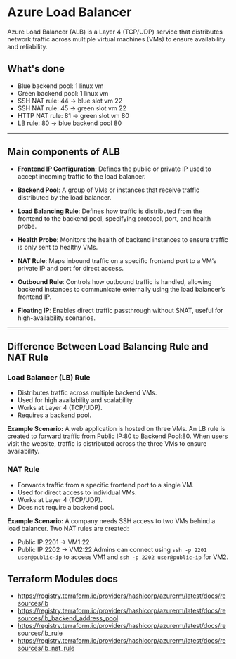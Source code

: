 # Azure Load Balancer

Azure Load Balancer (ALB) is a Layer 4 (TCP/UDP) service that distributes network traffic across multiple virtual
machines (VMs) to ensure availability and reliability.

## What's done

- Blue backend pool: 1 linux vm
- Green backend pool: 1 linux vm
- SSH NAT rule: 44 -> blue slot vm 22
- SSH NAT rule: 45 -> green slot vm 22
- HTTP NAT rule: 81 -> green slot vm 80
- LB rule: 80 -> blue backend pool 80

---

## Main components of ALB

- **Frontend IP Configuration**: Defines the public or private IP used to accept incoming traffic to the load balancer.

- **Backend Pool**: A group of VMs or instances that receive traffic distributed by the load balancer.

- **Load Balancing Rule**: Defines how traffic is distributed from the frontend to the backend pool, specifying
  protocol, port, and health probe.

- **Health Probe**: Monitors the health of backend instances to ensure traffic is only sent to healthy VMs.

- **NAT Rule**: Maps inbound traffic on a specific frontend port to a VM’s private IP and port for direct access.

- **Outbound Rule**: Controls how outbound traffic is handled, allowing backend instances to communicate externally
  using the load balancer’s frontend IP.

- **Floating IP**: Enables direct traffic passthrough without SNAT, useful for high-availability scenarios.

---

## Difference Between Load Balancing Rule and NAT Rule

### **Load Balancer (LB) Rule**

- Distributes traffic across multiple backend VMs.
- Used for high availability and scalability.
- Works at Layer 4 (TCP/UDP).
- Requires a backend pool.

**Example Scenario:**
A web application is hosted on three VMs. An LB rule is created to forward traffic from Public IP:80 to Backend Pool:80.
When users visit the website, traffic is distributed across the three VMs to ensure availability.

### **NAT Rule**

- Forwards traffic from a specific frontend port to a single VM.
- Used for direct access to individual VMs.
- Works at Layer 4 (TCP/UDP).
- Does not require a backend pool.

**Example Scenario:**
A company needs SSH access to two VMs behind a load balancer. Two NAT rules are created:

- Public IP:2201 → VM1:22
- Public IP:2202 → VM2:22
  Admins can connect using `ssh -p 2201 user@public-ip` to access VM1 and `ssh -p 2202 user@public-ip` for VM2.

## Terraform Modules docs

- https://registry.terraform.io/providers/hashicorp/azurerm/latest/docs/resources/lb
- https://registry.terraform.io/providers/hashicorp/azurerm/latest/docs/resources/lb_backend_address_pool
- https://registry.terraform.io/providers/hashicorp/azurerm/latest/docs/resources/lb_rule
- https://registry.terraform.io/providers/hashicorp/azurerm/latest/docs/resources/lb_nat_rule


